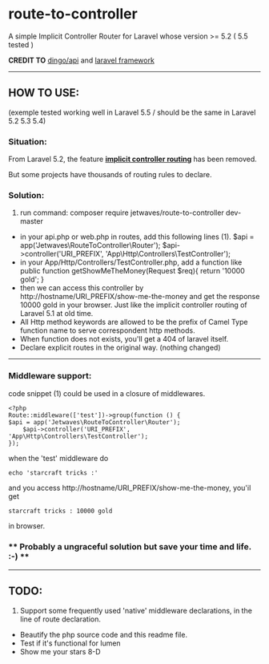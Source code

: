 # route-to-controller
A simple Implicit Controller Router for Laravel whose version >= 5.2 ( 5.5 tested )



**CREDIT TO** [dingo/api](https://github.com/dingo/api) and [laravel framework](https://github.com/laravel/laravel)

---

## HOW TO USE: 
(exemple tested working well in Laravel 5.5 / should be the same in Laravel 5.2 5.3 5.4)

### Situation:
From Laravel 5.2, the feature [**implicit controller routing**](https://laravel.com/docs/5.1/controllers#implicit-controllers) has been removed.

But some projects have thousands of routing rules to declare.

### Solution:
1. run command:
    composer require jetwaves/route-to-controller dev-master
* in your api.php or web.php in  routes,  add this following lines  (1).
        $api = app('Jetwaves\RouteToController\Router');
        $api->controller('URI_PREFIX', 'App\Http\Controllers\TestController');
* in your App/Http/Controllers/TestController.php,   add a function like
        public function getShowMeTheMoney(Request $req){
            return '10000 gold';
        }
* then we can access this controller by   http://hostname/URI_PREFIX/show-me-the-money
            and get the response    10000 gold          in your browser.
        Just like the implicit controller routing of Laravel 5.1 at old time.
* All Http method keywords are allowed to be the prefix of Camel Type function name to serve correspondent http methods.
* When function does not exists, you'll get a 404 of laravel itself.
* Declare explicit routes in the original way. (nothing changed)

---
### Middleware support:
code snippet (1) could be used in a closure of middlewares.

    <?php
    Route::middleware(['test'])->group(function () {
    $api = app('Jetwaves\RouteToController\Router');
        $api->controller('URI_PREFIX', 'App\Http\Controllers\TestController');
    });

        
when the 'test' middleware do  

    echo 'starcraft tricks :'
and you access http://hostname/URI_PREFIX/show-me-the-money,  you'il get 

    starcraft tricks : 10000 gold
in browser.



### ** Probably a ungraceful solution but save your time and life.   :-) **

***
## TODO:
1. Support some frequently used 'native' middleware declarations,  in the line of route declaration.
* Beautify the php source code and this readme file.
* Test if it's functional for lumen
* Show me your stars  8-D

 





